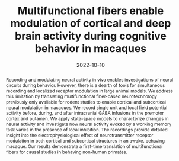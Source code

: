 ---
title: "Multifunctional fibers enable modulation of cortical and deep brain activity during cognitive behavior in macaques"
date: 2022-10-10
publishDate: 2022-10-10T15:10:26Z
authors: ["Indie C Garwood", "Alex J Major", "Marc-Joseph Antonini", "Josefina Correa", "Youngbin Lee", "Atharva Sahasrabudhe", "Meredith K Mahnke", "Earl K Miller", "Emery N Brown", "Polina Anikeeva"]
publication_types: ["2"]
featured: false
publication: "*bioRxiv*"

doi: "https://doi.org/10.1101/2022.10.09.511302"
abstract: "Recording and modulating neural activity in vivo enables investigations of neural circuits during behavior. However, there is a dearth of tools for simultaneous recording and localized receptor modulation in large animal models. We address this limitation by translating multifunctional fiber-based neurotechnology previously only available for rodent studies to enable cortical and subcortical neural modulation in macaques. We record single unit and local field potential activity before, during, and after intracranial GABA infusions in the premotor cortex and putamen. We apply state-space models to characterize changes in neural activity and investigate how neural activity evoked by a working memory task varies in the presence of local inhibition. The recordings provide detailed insight into the electrophysiological effect of neurotransmitter receptor modulation in both cortical and subcortical structures in an awake, behaving macaque. Our results demonstrate a first-time translation of multifunctional fibers for causal studies in behaving non-human primates."

---